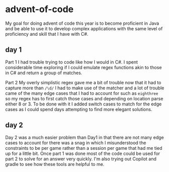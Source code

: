 # advent-of-code
My goal for doing advent of code this year is to become proficient in Java and be able to use it to develop complex applications with the same level of proficiency and skill that I have with C#.

## day 1
Part 1 I had trouble trying to code like how I would in C#. I spent considerable time exploring if I could emulate regex functions akin to those in C# and return a group of matches.

Part 2 My overly simplistic regex gave me a bit of trouble now that it had to capture more than `/\d/` I had to make use of the matcher and a lot of trouble came of the many edge cases that I had to account for such as `eighthree` so my regex has to first catch those cases and depending on location parse either 8 or 3. To be done with it I added switch cases to match for the edge cases as I could spend days attempting to find more elegant solutions. 

## day 2
Day 2 was a much easier problem than Day1 in that there are not many edge cases to account for there was a snag in which I misunderstood the constraints to be per game rather than a session per game that had me tied up for a little bit. Once part 1 was done most of the code could be used for part 2 to solve for an answer very quickly. I'm also trying out Copilot and gradle to see how these tools are helpful to me.